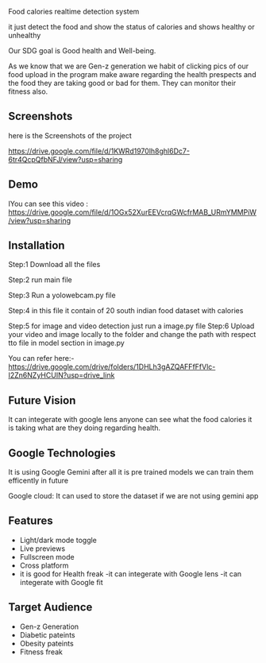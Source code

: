
Food calories realtime detection system

it just detect the food and show the status of calories and shows healthy or unhealthy 

Our SDG goal is Good health and Well-being.

As we know that we are Gen-z generation we habit of clicking pics of our food upload in the program make aware regarding the health prespects and the food they are taking good or bad for them.
They can monitor their fitness also.


## Screenshots

here is the Screenshots of the project

https://drive.google.com/file/d/1KWRd1970lh8ghl6Dc7-6tr4QcpQfbNFJ/view?usp=sharing
## Demo

IYou can see this video :
https://drive.google.com/file/d/1OGx52XurEEVcrqGWcfrMAB_URmYMMPiW/view?usp=sharing


## Installation

Step:1 Download all the files

Step:2 run main file

Step:3 Run a yolowebcam.py file

Step:4 in this file it contain of 20 south indian food dataset with calories 

Step:5 for image and video detection just run a image.py file
Step:6 Upload your video and image locally to the folder and change the path with respect tto file in model section in image.py

You can refer here:-
https://drive.google.com/drive/folders/1DHLh3gAZQAFFfFfVlc-I2Zn6NZyHCUIN?usp=drive_link 
## Future Vision
It can integerate with google lens anyone can see what the food calories it is taking what are they doing regarding health.
## Google Technologies
It is using Google Gemini after all it is pre trained models we can train them efficently in future

Google cloud: It can used to store the dataset if we are not using gemini app
## Features

- Light/dark mode toggle
- Live previews
- Fullscreen mode
- Cross platform
- it is good for Health freak
-it can integerate with Google lens
-it can integerate with Google fit



## Target Audience
- Gen-z Generation
- Diabetic pateints
- Obesity pateints
- Fitness freak

